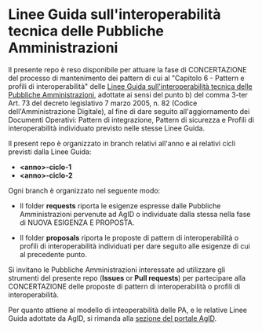 # Linee Guida sull'interoperabilità tecnica delle Pubbliche Amministrazioni 


Il presente repo è reso disponibile per attuare la fase di CONCERTAZIONE del 
processo di mantenimento dei pattern di cui al "Capitolo 6 - Pattern e profili di interoperabilità" delle [Linee Guida sull'interoperabilità tecnica delle Pubbliche Amministrazioni](https://www.agid.gov.it/sites/default/files/repository_files/linee_guida_interoperabilit_tecnica_pa.pdf), adottate ai sensi del punto b) del comma 3-ter Art. 73 del decreto legislativo 7 marzo 2005, n. 82 (Codice dell'Amministrazione Digitale), al fine di dare seguito all'aggiornamento dei Documenti Operativi: Pattern di integrazione, Pattern di sicurezza e Profili di interoperabilità individuato previsto nelle stesse Linee Guida.


Il present repo è organizzato in branch relativi all'anno e ai relativi cicli previsti dalla Linee Guida:

-  **\<anno>-ciclo-1**
-  **\<anno>-ciclo-2**

Ogni branch è organizzato nel seguente modo:


- Il folder **requests** riporta le esigenze espresse dalle Pubbliche Amministrazioni pervenute ad AgID o individuate dalla stessa nella fase di NUOVA ESIGENZA E PROPOSTA.
  
- Il folder **proposals** riporta le proposte di pattern di interoperabilità o profili di interoperabilità individuati per dare seguito alle esigenze di cui al precedente punto.


Si invitano le Pubbliche Amministrazioni interessate ad utilizzare gli strumenti del presente repo (**Issues** or **Pull requests**) per partecipare alla CONCERTAZIONE delle proposte di pattern di interoperabilità o profili di interoperabilità.

Per quanto attiene al modello di inteoperabilità delle PA, e le relative Linee Guida adottate da AgID, si rimanda alla [sezione del portale AgID](https://www.agid.gov.it/it/infrastrutture/sistema-pubblico-connettivita/il-nuovo-modello-interoperabilita).
